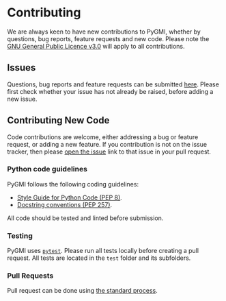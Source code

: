 # Contributing

We are always keen to have new contributions to PyGMI, whether by questions, bug reports, feature requests and new code. 
Please note the [GNU General Public Licence v3.0](https://github.com/Patrick-Cole/pygmi/blob/pygmi3/LICENSE.txt) will apply to all contributions.

## Issues 

Questions, bug reports and feature requests can be submitted [here](https://github.com/Patrick-Cole/pygmi/issues). Please first check whether  your issue has not already be raised, before adding a new issue.

## Contributing New Code

Code contributions are welcome, either addressing a bug or feature request, or adding a new feature.
If you contribution is not on the issue tracker, then please [open the issue](https://github.com/Patrick-Cole/pygmi/issues/new/choose) link to that issue in your pull request.

### Python code guidelines
PyGMI follows the following coding guidelines:

- [Style Guide for Python Code (PEP 8)](https://www.python.org/dev/peps/pep-0008/).
- [Docstring conventions (PEP 257)](https://www.python.org/dev/peps/pep-0257/).

All code should be tested and linted before submission.

### Testing

PyGMI uses [`pytest`](https://docs.pytest.org/). Please run all tests locally before creating a pull request. 
All tests are located in the `test` folder and its subfolders.  

### Pull Requests
Pull request can be done using [the standard process](https://docs.github.com/en/pull-requests/collaborating-with-pull-requests/proposing-changes-to-your-work-with-pull-requests/creating-a-pull-request).
